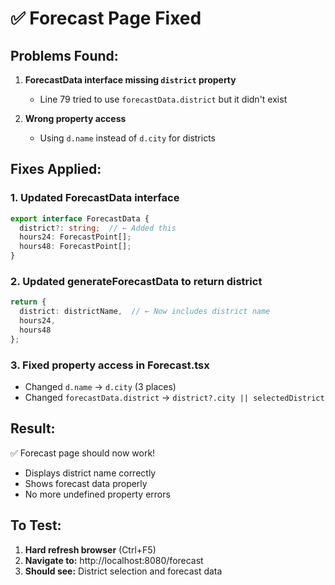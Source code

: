 # ✅ Forecast Page Fixed

## Problems Found:

1. **ForecastData interface missing `district` property**
   - Line 79 tried to use `forecastData.district` but it didn't exist

2. **Wrong property access**
   - Using `d.name` instead of `d.city` for districts

## Fixes Applied:

### 1. Updated ForecastData interface
```typescript
export interface ForecastData {
  district?: string;  // ← Added this
  hours24: ForecastPoint[];
  hours48: ForecastPoint[];
}
```

### 2. Updated generateForecastData to return district
```typescript
return { 
  district: districtName,  // ← Now includes district name
  hours24, 
  hours48 
};
```

### 3. Fixed property access in Forecast.tsx
- Changed `d.name` → `d.city` (3 places)
- Changed `forecastData.district` → `district?.city || selectedDistrict`

## Result:

✅ Forecast page should now work!
- Displays district name correctly
- Shows forecast data properly
- No more undefined property errors

## To Test:

1. **Hard refresh browser** (Ctrl+F5)
2. **Navigate to:** http://localhost:8080/forecast
3. **Should see:** District selection and forecast data

